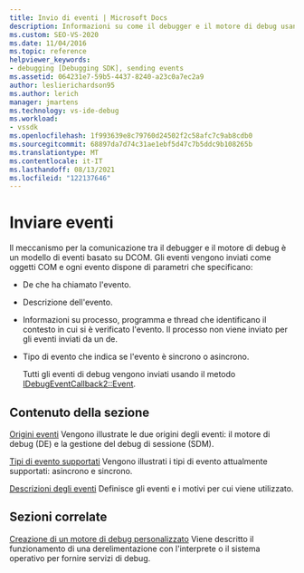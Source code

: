 ```yaml
---
title: Invio di eventi | Microsoft Docs
description: Informazioni su come il debugger e il motore di debug usano un modello di eventi basato su DCOM. Gli eventi vengono inviati come oggetti COM.
ms.custom: SEO-VS-2020
ms.date: 11/04/2016
ms.topic: reference
helpviewer_keywords:
- debugging [Debugging SDK], sending events
ms.assetid: 064231e7-59b5-4437-8240-a23c0a7ec2a9
author: leslierichardson95
ms.author: lerich
manager: jmartens
ms.technology: vs-ide-debug
ms.workload:
- vssdk
ms.openlocfilehash: 1f993639e8c79760d24502f2c58afc7c9ab8cdb0
ms.sourcegitcommit: 68897da7d74c31ae1ebf5d47c7b5ddc9b108265b
ms.translationtype: MT
ms.contentlocale: it-IT
ms.lasthandoff: 08/13/2021
ms.locfileid: "122137646"
---
```

# <a name="send-events"></a>Inviare eventi
Il meccanismo per la comunicazione tra il debugger e il motore di debug è un modello di eventi basato su DCOM. Gli eventi vengono inviati come oggetti COM e ogni evento dispone di parametri che specificano:

- De che ha chiamato l'evento.

- Descrizione dell'evento.

- Informazioni su processo, programma e thread che identificano il contesto in cui si è verificato l'evento. Il processo non viene inviato per gli eventi inviati da un de.

- Tipo di evento che indica se l'evento è sincrono o asincrono.

  Tutti gli eventi di debug vengono inviati usando il metodo [IDebugEventCallback2::Event](../../extensibility/debugger/reference/idebugeventcallback2-event.md).

## <a name="in-this-section"></a>Contenuto della sezione
 [Origini eventi](../../extensibility/debugger/event-sources-visual-studio-sdk.md) Vengono illustrate le due origini degli eventi: il motore di debug (DE) e la gestione del debug di sessione (SDM).

 [Tipi di evento supportati](../../extensibility/debugger/supported-event-types.md) Vengono illustrati i tipi di evento attualmente supportati: asincrono e sincrono.

 [Descrizioni degli eventi](../../extensibility/debugger/event-descriptions.md) Definisce gli eventi e i motivi per cui viene utilizzato.

## <a name="related-sections"></a>Sezioni correlate
 [Creazione di un motore di debug personalizzato](../../extensibility/debugger/creating-a-custom-debug-engine.md) Viene descritto il funzionamento di una derelimentazione con l'interprete o il sistema operativo per fornire servizi di debug.
